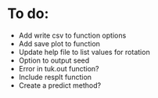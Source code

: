 # To do:

- Add write csv to function options
- Add save plot to function 
- Update help file to list values for rotation
- Option to output seed
- Error in tuk.out function?
- Include resplt function
- Create a predict method?
